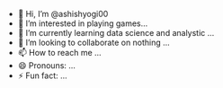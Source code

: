 - 👋 Hi, I’m @ashishyogi00
- 👀 I’m interested in playing games...
- 🌱 I’m currently learning data science and analystic ...
- 💞️ I’m looking to collaborate on nothing ...
- 📫 How to reach me ...
- 😄 Pronouns: ...
- ⚡ Fun fact: ...

<!---
ashishyogi00/ashishyogi00 is a ✨ special ✨ repository because its `README.md` (this file) appears on your GitHub profile.
You can click the Preview link to take a look at your changes.
--->
